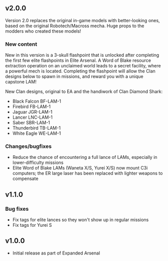 ## v2.0.0

Version 2.0 replaces the original in-game models with better-looking ones, based on the original Robotech/Macross mecha. Huge props to the modders who created these models!

### New content

New in this version is a 3-skull flashpoint that is unlocked after completing the first few elite flashpoints in Elite Arsenal. A Word of Blake resource extraction operation on an unclaimed world leads to a secret facility, where a powerful mech is located. Completing the flashpoint will allow the Clan designs below to spawn in missions, and reward you with a unique capstone LAM!

New Clan designs, original to EA and the handiwork of Clan Diamond Shark:
- Black Falcon BF-LAM-1
- Firebird FB-LAM-1
- Jaguar JGR-LAM-1
- Lancer LNC-LAM-1
- Saber SBR-LAM-1
- Thunderbird TB-LAM-1
- White Eagle WE-LAM-1

### Changes/bugfixes

- Reduce the chance of encountering a full lance of LAMs, especially in lower-difficulty missions
- Elite Word of Blake LAMs (Waneta X/S, Yurei X/S) now mount C3i computers; the ER large laser has been replaced with lighter weapons to compensate


## v1.1.0

### Bug fixes

- Fix tags for elite lances so they won't show up in regular missions
- Fix tags for Yurei S

## v1.0.0

- Initial release as part of Expanded Arsenal
